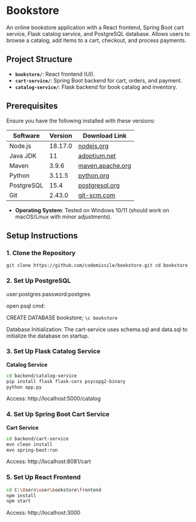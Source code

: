 # Bookstore

An online bookstore application with a React frontend, Spring Boot cart service, Flask catalog service, and PostgreSQL database. 
Allows users to browse a catalog, add items to a cart, checkout, and process payments.

## Project Structure
- **`bookstore/`**: React frontend (UI).
- **`cart-service/`**: Spring Boot backend for cart, orders, and payment.
- **`catalog-service/`**: Flask backend for book catalog and inventory.

## Prerequisites
Ensure you have the following installed with these versions:

| Software          | Version       | Download Link                                  |
|-------------------|---------------|------------------------------------------------|
| Node.js           | 18.17.0       | [nodejs.org](https://nodejs.org/dist/v18.17.0/) |
| Java JDK          | 11            | [adoptium.net](https://adoptium.net/temurin/releases/?version=11) |
| Maven             | 3.9.6         | [maven.apache.org](https://maven.apache.org/download.cgi) |
| Python            | 3.11.5        | [python.org](https://www.python.org/downloads/release/python-3115/) |
| PostgreSQL        | 15.4          | [postgresql.org](https://www.postgresql.org/download/) |
| Git               | 2.43.0        | [git-scm.com](https://git-scm.com/downloads) |

- **Operating System**: Tested on Windows 10/11 (should work on macOS/Linux with minor adjustments).

## Setup Instructions

### 1. Clone the Repository
`git clone https://github.com/codemissile/bookstore.git
cd bookstore`

### 2. Set Up PostgreSQL
user:postgres
password:postgres

open psql cmd:

CREATE DATABASE bookstore;
```\c bookstore```

Database Initialization:
The cart-service uses schema.sql and data.sql to initialize the database on startup.

### 3. Set Up Flask Catalog Service

**Catalog Service**
```sh
cd backend/catalog-service
pip install flask flask-cors psycopg2-binary
python app.py
```
Access: http://localhost:5000/catalog

### 4. Set Up Spring Boot Cart Service

**Cart Service**
   ```sh
   cd backend/cart-service
   mvn clean install
   mvn spring-boot:run
   ```

Access: http://localhost:8081/cart

### 5. Set Up React Frontend

```sh
cd C:\Users\user\bookstore\frontend
npm install
npm start
```

Access: http://localhost:3000
